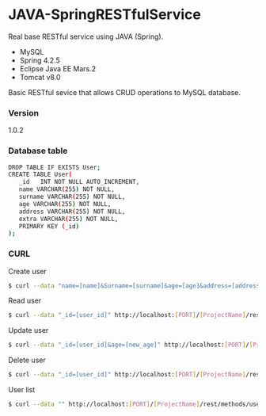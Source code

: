 # JAVA-SpringRESTfulService

Real base RESTful service using JAVA (Spring).

  - MySQL
  - Spring 4.2.5
  - Eclipse Java EE Mars.2
  - Tomcat v8.0

Basic RESTful sevice that allows CRUD operations to MySQL database. 

### Version
1.0.2

### Database table

```sh
DROP TABLE IF EXISTS User;
CREATE TABLE User(
   _id   INT NOT NULL AUTO_INCREMENT,
   name VARCHAR(255) NOT NULL,
   surname VARCHAR(255) NOT NULL,
   age VARCHAR(255) NOT NULL,
   address VARCHAR(255) NOT NULL,
   extra VARCHAR(255) NOT NULL,
   PRIMARY KEY (_id)
);
```

### CURL

Create user
```sh
$ curl --data "name=[name]&Surname=[surname]&age=[age]&address=[address]&extra=[extra]" http://localhost:[PORT]/[ProjectName]/rest/methods/addUser
```

Read user
```sh
$ curl --data "_id=[user_id]" http://localhost:[PORT]/[ProjectName]/rest/methods/getUserById
```

Update user
```sh
$ curl --data "_id=[user_id]&age=[new_age]" http://localhost:[PORT]/[ProjectName]/rest/methods/update
```

Delete user
```sh
$ curl --data "_id=[user_id]" http://localhost:[PORT]/[ProjectName]/rest/methods/delete
```

User list
```sh
$ curl --data "" http://localhost:[PORT]/[ProjectName]/rest/methods/userlist
```

